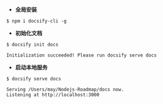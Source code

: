 
- **全局安装**

```
$ npm i docsify-cli -g
```

- **初始化文档**

```
$ docsify init docs

Initialization succeeded! Please run docsify serve docs
```

- **启动本地服务**

```
$ docsify serve docs

Serving /Users/may/Nodejs-Roadmap/docs now.
Listening at http://localhost:3000
```

